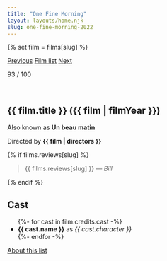 ```yaml
---
title: "One Fine Morning"
layout: layouts/home.njk
slug: one-fine-morning-2022
---
```


{% set film = films[slug] %}

<nav class="films">
  <a class="prev" href="../eo-2022">Previous</a>
  <a href="../">Film list</a>
  <a class="next" href="../the-banshees-of-inisherin-2022">Next</a>
</nav>

<p>93 / 100</p>

<article class="film">
  <div class="backdrop-and-poster">
    <img class="poster" src="../films/posters/{{ film.slug }}.jpg" alt="">
    <img class="backdrop" src="../films/backdrops/{{ film.slug }}.jpg" alt="">
  </div>

  <h1>{{ film.title }} ({{ film | filmYear }})</h1>

  <p>Also known as <strong>Un beau matin</strong></p>

  <p class="director">
    Directed by <strong>{{ film | directors }}</strong>
  </p>

  {% if films.reviews[slug] %}
    <blockquote> 
      {{ films.reviews[slug] }} <em>— Bill</em>
    </blockquote> 
  {% endif %}

  <h2>
    Cast
  </h2>
  <ul>
    {%- for cast in film.credits.cast -%}
      <li>
        <strong>{{ cast.name }}</strong> as <em>{{ cast.character }}</em>
      </li>
    {%- endfor -%}
  </ul>
</article>
<footer>
  <a href="../about">About this list</a>
</footer>
